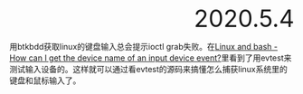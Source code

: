 <div style="font-size:3em; text-align:right;">2020.5.4</div>

用btkbdd获取linux的键盘输入总会提示ioctl grab失败。在[Linux and bash - How can I get the device name of an input device event?](https://stackoverflow.com/questions/33517928/linux-and-bash-how-can-i-get-the-device-name-of-an-input-device-event)里看到了用evtest来测试输入设备的。这样就可以通过看evtest的源码来搞懂怎么捕获linux系统里的键盘和鼠标输入了。